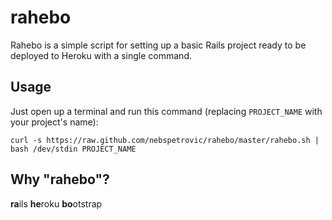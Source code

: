 rahebo
======

Rahebo is a simple script for setting up a basic Rails project ready to be deployed to Heroku with a single command.


Usage
-----

Just open up a terminal and run this command (replacing `PROJECT_NAME` with your project's name):

```
curl -s https://raw.github.com/nebspetrovic/rahebo/master/rahebo.sh | bash /dev/stdin PROJECT_NAME
```

Why "rahebo"?
-------------
**ra**ils **he**roku **bo**otstrap

